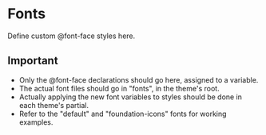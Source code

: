 Fonts
===

Define custom @font-face styles here.

Important
--

* Only the @font-face declarations should go here, assigned to a variable.
* The actual font files should go in "fonts", in the theme's root.
* Actually applying the new font variables to styles should be done in each theme's partial.
* Refer to the "default" and "foundation-icons" fonts for working examples.
